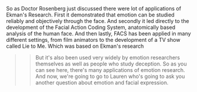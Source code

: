 So as Doctor Rosenberg just discussed there were lot of applications of Ekman's
Research. First it demonstrated that emotion can be studied reliably and
objectively through the face. And secondly it led directly to the development
of the Facial Action Coding System, anatomically based analysis of the human
face. And then lastly, FACS has been applied in many different settings, from
film animators to the development of a TV show called Lie to Me. Which was
based on Ekman's research
>> But it's also been used very widely by emotion researchers themselves as well
as people who study deception. So as you can see here, there's many
applications of emotion research. And now, we're going to go to Lauren who's
going to ask you another question about emotion and facial expression.
